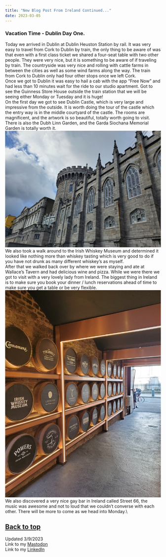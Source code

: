```yaml
---
title: "New Blog Post From Ireland Continued..."
date: 2023-03-05
---
```

### Vacation Time - Dublin Day One.  

Today we arrived in Dublin at Dublin Heuston Station by rail. It was very easy to travel from Cork to Dublin by train, the only thing to be aware of was that even with a first class ticket we shared a four-seat table with two other people. They were very nice, but it is something to be aware of if traveling by train. The countryside was very nice and rolling with cattle farms in between the cities as well as some wind farms along the way. The train from Cork to Dublin only had four other stops once we left Cork.\
Once we got to Dublin it was easy to hail a cab with the app “Free Now” and had less than 10 minutes wait for the ride to our studio apartment. Got to see the Guinness Store House outside the train station that we will be seeing either Monday or Tuesday and it is huge!\
On the first day we got to see Dublin Castle, which is very large and impressive from the outside. It is worth doing the tour of the castle which the entry way is in the middle courtyard of the castle. The rooms are magnificent, and the artwork is so beautiful, totally worth going to visit. There is also the Dubh Linn Garden, and the Garda Siochana Memorial Garden is totally worth it.\
![alt text](https://github.com/Nathan1824/Blog-Post-Dev/blob/main/_pictures/Dublin_Castle.jpeg?raw=true)\
We also took a walk around to the Irish Whiskey Museum and determined it looked like nothing more than whiskey tasting which is very good to do if you have not drunk as many different whiskey’s as myself.\
After that we walked back over by where we were staying and ate at Wallace’s Tavern and had delicious wine and pizza. While we were there we got to visit with a very lovely lady from Ireland. The biggest thing in Ireland is to make sure you book your dinner / lunch reservations ahead of time to make sure you get a table or be very flexible.\
![alt text](https://github.com/Nathan1824/Blog-Post-Dev/blob/main/_pictures/Whiskey_Tour.jpeg?raw=true)\
We also discovered a very nice gay bar in Ireland called Street 66, the music was awesome and not to loud that we couldn’t converse with each other. There will be more to come as we head into Monday.\

<a href="#top">Back to top</a> 
---
Updated 3/9/2023\
Link to my <a rel="me" href="https://tech.lgbt/@NathanHamblin_MI6">Mastodon</a>\
Link to my <a rel="me" href="https://www.linkedin.com/in/nathan-hamblin">LinkedIn</a>
